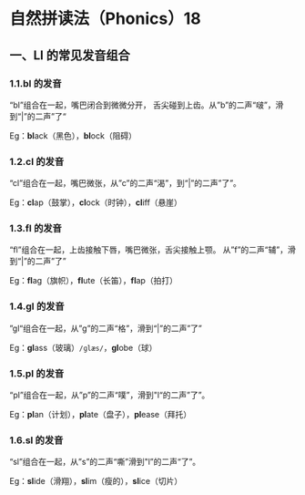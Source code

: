 # 自然拼读法（Phonics）18

## 一、Ll 的常见发音组合

### 1.1.bl 的发音

“bl”组合在一起，嘴巴闭合到微微分开， 舌尖碰到上齿。从”b”的二声“啵”，滑到“|”的二声”了“

Eg：**bl**ack（黑色），**bl**ock（阻碍）

### 1.2.cl 的发音

“cl”组合在一起，嘴巴微张，从”c”的二声“渴”，到“|”的二声”了”。

Eg：**cl**ap（鼓掌），**cl**ock（时钟），**cl**iff（悬崖）

### 1.3.fl 的发音

“fl”组合在一起，上齿接触下唇，嘴巴微张，舌尖接触上颚。 从”f”的二声“辅”，滑到“|”的二声”了”

Eg：**fl**ag（旗帜），**fl**ute（长笛），**fl**ap（拍打）

### 1.4.gl 的发音

”gl“组合在一起，从”g”的二声“格”，滑到“|”的二声”了”

Eg：**gl**ass（玻璃）`/ɡlæs/`，**gl**obe（球）

### 1.5.pl 的发音

“pl”组合在一起，从”p”的二声“噗”，滑到"l“的二声”了”。

Eg：**pl**an（计划），**pl**ate（盘子），**pl**ease（拜托）

### 1.6.sl 的发音

“sl”组合在一起，从”s”的二声“嘶”滑到"l”的二声“了”。

Eg：**sl**ide（滑翔），**sl**im（瘦的），**sl**ice（切片）
